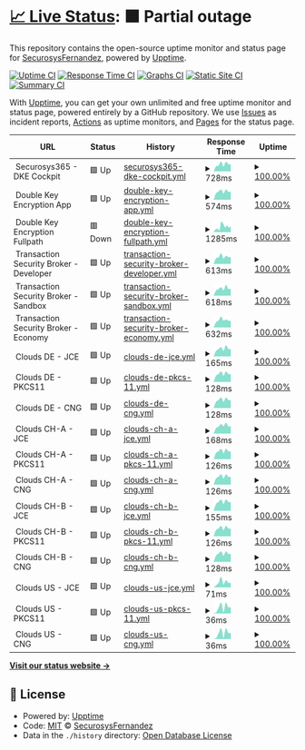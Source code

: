 # [📈 Live Status](https://SecurosysFernandez.github.io/clouds-uptime): <!--live status--> **🟧 Partial outage**

This repository contains the open-source uptime monitor and status page for [SecurosysFernandez](https://SecurosysFernandez.github.io/clouds-uptime), powered by [Upptime](https://github.com/upptime/upptime).

[![Uptime CI](https://github.com/SecurosysFernandez/clouds-uptime/workflows/Uptime%20CI/badge.svg)](https://github.com/SecurosysFernandez/clouds-uptime/actions?query=workflow%3A%22Uptime+CI%22)
[![Response Time CI](https://github.com/SecurosysFernandez/clouds-uptime/workflows/Response%20Time%20CI/badge.svg)](https://github.com/SecurosysFernandez/clouds-uptime/actions?query=workflow%3A%22Response+Time+CI%22)
[![Graphs CI](https://github.com/SecurosysFernandez/clouds-uptime/workflows/Graphs%20CI/badge.svg)](https://github.com/SecurosysFernandez/clouds-uptime/actions?query=workflow%3A%22Graphs+CI%22)
[![Static Site CI](https://github.com/SecurosysFernandez/clouds-uptime/workflows/Static%20Site%20CI/badge.svg)](https://github.com/SecurosysFernandez/clouds-uptime/actions?query=workflow%3A%22Static+Site+CI%22)
[![Summary CI](https://github.com/SecurosysFernandez/clouds-uptime/workflows/Summary%20CI/badge.svg)](https://github.com/SecurosysFernandez/clouds-uptime/actions?query=workflow%3A%22Summary+CI%22)

With [Upptime](https://upptime.js.org), you can get your own unlimited and free uptime monitor and status page, powered entirely by a GitHub repository. We use [Issues](https://github.com/SecurosysFernandez/clouds-uptime/issues) as incident reports, [Actions](https://github.com/SecurosysFernandez/clouds-uptime/actions) as uptime monitors, and [Pages](https://SecurosysFernandez.github.io/clouds-uptime) for the status page.

<!--start: status pages-->
<!-- This summary is generated by Upptime (https://github.com/upptime/upptime) -->
<!-- Do not edit this manually, your changes will be overwritten -->
<!-- prettier-ignore -->
| URL | Status | History | Response Time | Uptime |
| --- | ------ | ------- | ------------- | ------ |
| <img alt="" src="https://favicons.githubusercontent.com/null" height="13"> Securosys365 - DKE Cockpit | 🟩 Up | [securosys365-dke-cockpit.yml](https://github.com/SecurosysFernandez/clouds-uptime/commits/HEAD/history/securosys365-dke-cockpit.yml) | <details><summary><img alt="Response time graph" src="./graphs/securosys365-dke-cockpit/response-time-week.png" height="20"> 728ms</summary><br><a href="https://SecurosysFernandez.github.io/clouds-uptime/history/securosys365-dke-cockpit"><img alt="Response time 660" src="https://img.shields.io/endpoint?url=https%3A%2F%2Fraw.githubusercontent.com%2FSecurosysFernandez%2Fclouds-uptime%2FHEAD%2Fapi%2Fsecurosys365-dke-cockpit%2Fresponse-time.json"></a><br><a href="https://SecurosysFernandez.github.io/clouds-uptime/history/securosys365-dke-cockpit"><img alt="24-hour response time 705" src="https://img.shields.io/endpoint?url=https%3A%2F%2Fraw.githubusercontent.com%2FSecurosysFernandez%2Fclouds-uptime%2FHEAD%2Fapi%2Fsecurosys365-dke-cockpit%2Fresponse-time-day.json"></a><br><a href="https://SecurosysFernandez.github.io/clouds-uptime/history/securosys365-dke-cockpit"><img alt="7-day response time 728" src="https://img.shields.io/endpoint?url=https%3A%2F%2Fraw.githubusercontent.com%2FSecurosysFernandez%2Fclouds-uptime%2FHEAD%2Fapi%2Fsecurosys365-dke-cockpit%2Fresponse-time-week.json"></a><br><a href="https://SecurosysFernandez.github.io/clouds-uptime/history/securosys365-dke-cockpit"><img alt="30-day response time 660" src="https://img.shields.io/endpoint?url=https%3A%2F%2Fraw.githubusercontent.com%2FSecurosysFernandez%2Fclouds-uptime%2FHEAD%2Fapi%2Fsecurosys365-dke-cockpit%2Fresponse-time-month.json"></a><br><a href="https://SecurosysFernandez.github.io/clouds-uptime/history/securosys365-dke-cockpit"><img alt="1-year response time 660" src="https://img.shields.io/endpoint?url=https%3A%2F%2Fraw.githubusercontent.com%2FSecurosysFernandez%2Fclouds-uptime%2FHEAD%2Fapi%2Fsecurosys365-dke-cockpit%2Fresponse-time-year.json"></a></details> | <details><summary><a href="https://SecurosysFernandez.github.io/clouds-uptime/history/securosys365-dke-cockpit">100.00%</a></summary><a href="https://SecurosysFernandez.github.io/clouds-uptime/history/securosys365-dke-cockpit"><img alt="All-time uptime 99.98%" src="https://img.shields.io/endpoint?url=https%3A%2F%2Fraw.githubusercontent.com%2FSecurosysFernandez%2Fclouds-uptime%2FHEAD%2Fapi%2Fsecurosys365-dke-cockpit%2Fuptime.json"></a><br><a href="https://SecurosysFernandez.github.io/clouds-uptime/history/securosys365-dke-cockpit"><img alt="24-hour uptime 100.00%" src="https://img.shields.io/endpoint?url=https%3A%2F%2Fraw.githubusercontent.com%2FSecurosysFernandez%2Fclouds-uptime%2FHEAD%2Fapi%2Fsecurosys365-dke-cockpit%2Fuptime-day.json"></a><br><a href="https://SecurosysFernandez.github.io/clouds-uptime/history/securosys365-dke-cockpit"><img alt="7-day uptime 100.00%" src="https://img.shields.io/endpoint?url=https%3A%2F%2Fraw.githubusercontent.com%2FSecurosysFernandez%2Fclouds-uptime%2FHEAD%2Fapi%2Fsecurosys365-dke-cockpit%2Fuptime-week.json"></a><br><a href="https://SecurosysFernandez.github.io/clouds-uptime/history/securosys365-dke-cockpit"><img alt="30-day uptime 99.98%" src="https://img.shields.io/endpoint?url=https%3A%2F%2Fraw.githubusercontent.com%2FSecurosysFernandez%2Fclouds-uptime%2FHEAD%2Fapi%2Fsecurosys365-dke-cockpit%2Fuptime-month.json"></a><br><a href="https://SecurosysFernandez.github.io/clouds-uptime/history/securosys365-dke-cockpit"><img alt="1-year uptime 99.98%" src="https://img.shields.io/endpoint?url=https%3A%2F%2Fraw.githubusercontent.com%2FSecurosysFernandez%2Fclouds-uptime%2FHEAD%2Fapi%2Fsecurosys365-dke-cockpit%2Fuptime-year.json"></a></details>
| <img alt="" src="https://favicons.githubusercontent.com/null" height="13"> Double Key Encryption App | 🟩 Up | [double-key-encryption-app.yml](https://github.com/SecurosysFernandez/clouds-uptime/commits/HEAD/history/double-key-encryption-app.yml) | <details><summary><img alt="Response time graph" src="./graphs/double-key-encryption-app/response-time-week.png" height="20"> 574ms</summary><br><a href="https://SecurosysFernandez.github.io/clouds-uptime/history/double-key-encryption-app"><img alt="Response time 511" src="https://img.shields.io/endpoint?url=https%3A%2F%2Fraw.githubusercontent.com%2FSecurosysFernandez%2Fclouds-uptime%2FHEAD%2Fapi%2Fdouble-key-encryption-app%2Fresponse-time.json"></a><br><a href="https://SecurosysFernandez.github.io/clouds-uptime/history/double-key-encryption-app"><img alt="24-hour response time 567" src="https://img.shields.io/endpoint?url=https%3A%2F%2Fraw.githubusercontent.com%2FSecurosysFernandez%2Fclouds-uptime%2FHEAD%2Fapi%2Fdouble-key-encryption-app%2Fresponse-time-day.json"></a><br><a href="https://SecurosysFernandez.github.io/clouds-uptime/history/double-key-encryption-app"><img alt="7-day response time 574" src="https://img.shields.io/endpoint?url=https%3A%2F%2Fraw.githubusercontent.com%2FSecurosysFernandez%2Fclouds-uptime%2FHEAD%2Fapi%2Fdouble-key-encryption-app%2Fresponse-time-week.json"></a><br><a href="https://SecurosysFernandez.github.io/clouds-uptime/history/double-key-encryption-app"><img alt="30-day response time 511" src="https://img.shields.io/endpoint?url=https%3A%2F%2Fraw.githubusercontent.com%2FSecurosysFernandez%2Fclouds-uptime%2FHEAD%2Fapi%2Fdouble-key-encryption-app%2Fresponse-time-month.json"></a><br><a href="https://SecurosysFernandez.github.io/clouds-uptime/history/double-key-encryption-app"><img alt="1-year response time 511" src="https://img.shields.io/endpoint?url=https%3A%2F%2Fraw.githubusercontent.com%2FSecurosysFernandez%2Fclouds-uptime%2FHEAD%2Fapi%2Fdouble-key-encryption-app%2Fresponse-time-year.json"></a></details> | <details><summary><a href="https://SecurosysFernandez.github.io/clouds-uptime/history/double-key-encryption-app">100.00%</a></summary><a href="https://SecurosysFernandez.github.io/clouds-uptime/history/double-key-encryption-app"><img alt="All-time uptime 100.00%" src="https://img.shields.io/endpoint?url=https%3A%2F%2Fraw.githubusercontent.com%2FSecurosysFernandez%2Fclouds-uptime%2FHEAD%2Fapi%2Fdouble-key-encryption-app%2Fuptime.json"></a><br><a href="https://SecurosysFernandez.github.io/clouds-uptime/history/double-key-encryption-app"><img alt="24-hour uptime 100.00%" src="https://img.shields.io/endpoint?url=https%3A%2F%2Fraw.githubusercontent.com%2FSecurosysFernandez%2Fclouds-uptime%2FHEAD%2Fapi%2Fdouble-key-encryption-app%2Fuptime-day.json"></a><br><a href="https://SecurosysFernandez.github.io/clouds-uptime/history/double-key-encryption-app"><img alt="7-day uptime 100.00%" src="https://img.shields.io/endpoint?url=https%3A%2F%2Fraw.githubusercontent.com%2FSecurosysFernandez%2Fclouds-uptime%2FHEAD%2Fapi%2Fdouble-key-encryption-app%2Fuptime-week.json"></a><br><a href="https://SecurosysFernandez.github.io/clouds-uptime/history/double-key-encryption-app"><img alt="30-day uptime 100.00%" src="https://img.shields.io/endpoint?url=https%3A%2F%2Fraw.githubusercontent.com%2FSecurosysFernandez%2Fclouds-uptime%2FHEAD%2Fapi%2Fdouble-key-encryption-app%2Fuptime-month.json"></a><br><a href="https://SecurosysFernandez.github.io/clouds-uptime/history/double-key-encryption-app"><img alt="1-year uptime 100.00%" src="https://img.shields.io/endpoint?url=https%3A%2F%2Fraw.githubusercontent.com%2FSecurosysFernandez%2Fclouds-uptime%2FHEAD%2Fapi%2Fdouble-key-encryption-app%2Fuptime-year.json"></a></details>
| <img alt="" src="https://favicons.githubusercontent.com/null" height="13"> Double Key Encryption Fullpath | 🟥 Down | [double-key-encryption-fullpath.yml](https://github.com/SecurosysFernandez/clouds-uptime/commits/HEAD/history/double-key-encryption-fullpath.yml) | <details><summary><img alt="Response time graph" src="./graphs/double-key-encryption-fullpath/response-time-week.png" height="20"> 1285ms</summary><br><a href="https://SecurosysFernandez.github.io/clouds-uptime/history/double-key-encryption-fullpath"><img alt="Response time 1263" src="https://img.shields.io/endpoint?url=https%3A%2F%2Fraw.githubusercontent.com%2FSecurosysFernandez%2Fclouds-uptime%2FHEAD%2Fapi%2Fdouble-key-encryption-fullpath%2Fresponse-time.json"></a><br><a href="https://SecurosysFernandez.github.io/clouds-uptime/history/double-key-encryption-fullpath"><img alt="24-hour response time 960" src="https://img.shields.io/endpoint?url=https%3A%2F%2Fraw.githubusercontent.com%2FSecurosysFernandez%2Fclouds-uptime%2FHEAD%2Fapi%2Fdouble-key-encryption-fullpath%2Fresponse-time-day.json"></a><br><a href="https://SecurosysFernandez.github.io/clouds-uptime/history/double-key-encryption-fullpath"><img alt="7-day response time 1285" src="https://img.shields.io/endpoint?url=https%3A%2F%2Fraw.githubusercontent.com%2FSecurosysFernandez%2Fclouds-uptime%2FHEAD%2Fapi%2Fdouble-key-encryption-fullpath%2Fresponse-time-week.json"></a><br><a href="https://SecurosysFernandez.github.io/clouds-uptime/history/double-key-encryption-fullpath"><img alt="30-day response time 1263" src="https://img.shields.io/endpoint?url=https%3A%2F%2Fraw.githubusercontent.com%2FSecurosysFernandez%2Fclouds-uptime%2FHEAD%2Fapi%2Fdouble-key-encryption-fullpath%2Fresponse-time-month.json"></a><br><a href="https://SecurosysFernandez.github.io/clouds-uptime/history/double-key-encryption-fullpath"><img alt="1-year response time 1263" src="https://img.shields.io/endpoint?url=https%3A%2F%2Fraw.githubusercontent.com%2FSecurosysFernandez%2Fclouds-uptime%2FHEAD%2Fapi%2Fdouble-key-encryption-fullpath%2Fresponse-time-year.json"></a></details> | <details><summary><a href="https://SecurosysFernandez.github.io/clouds-uptime/history/double-key-encryption-fullpath">100.00%</a></summary><a href="https://SecurosysFernandez.github.io/clouds-uptime/history/double-key-encryption-fullpath"><img alt="All-time uptime 100.00%" src="https://img.shields.io/endpoint?url=https%3A%2F%2Fraw.githubusercontent.com%2FSecurosysFernandez%2Fclouds-uptime%2FHEAD%2Fapi%2Fdouble-key-encryption-fullpath%2Fuptime.json"></a><br><a href="https://SecurosysFernandez.github.io/clouds-uptime/history/double-key-encryption-fullpath"><img alt="24-hour uptime 99.99%" src="https://img.shields.io/endpoint?url=https%3A%2F%2Fraw.githubusercontent.com%2FSecurosysFernandez%2Fclouds-uptime%2FHEAD%2Fapi%2Fdouble-key-encryption-fullpath%2Fuptime-day.json"></a><br><a href="https://SecurosysFernandez.github.io/clouds-uptime/history/double-key-encryption-fullpath"><img alt="7-day uptime 100.00%" src="https://img.shields.io/endpoint?url=https%3A%2F%2Fraw.githubusercontent.com%2FSecurosysFernandez%2Fclouds-uptime%2FHEAD%2Fapi%2Fdouble-key-encryption-fullpath%2Fuptime-week.json"></a><br><a href="https://SecurosysFernandez.github.io/clouds-uptime/history/double-key-encryption-fullpath"><img alt="30-day uptime 100.00%" src="https://img.shields.io/endpoint?url=https%3A%2F%2Fraw.githubusercontent.com%2FSecurosysFernandez%2Fclouds-uptime%2FHEAD%2Fapi%2Fdouble-key-encryption-fullpath%2Fuptime-month.json"></a><br><a href="https://SecurosysFernandez.github.io/clouds-uptime/history/double-key-encryption-fullpath"><img alt="1-year uptime 100.00%" src="https://img.shields.io/endpoint?url=https%3A%2F%2Fraw.githubusercontent.com%2FSecurosysFernandez%2Fclouds-uptime%2FHEAD%2Fapi%2Fdouble-key-encryption-fullpath%2Fuptime-year.json"></a></details>
| <img alt="" src="https://favicons.githubusercontent.com/null" height="13"> Transaction Security Broker - Developer | 🟩 Up | [transaction-security-broker-developer.yml](https://github.com/SecurosysFernandez/clouds-uptime/commits/HEAD/history/transaction-security-broker-developer.yml) | <details><summary><img alt="Response time graph" src="./graphs/transaction-security-broker-developer/response-time-week.png" height="20"> 613ms</summary><br><a href="https://SecurosysFernandez.github.io/clouds-uptime/history/transaction-security-broker-developer"><img alt="Response time 607" src="https://img.shields.io/endpoint?url=https%3A%2F%2Fraw.githubusercontent.com%2FSecurosysFernandez%2Fclouds-uptime%2FHEAD%2Fapi%2Ftransaction-security-broker-developer%2Fresponse-time.json"></a><br><a href="https://SecurosysFernandez.github.io/clouds-uptime/history/transaction-security-broker-developer"><img alt="24-hour response time 581" src="https://img.shields.io/endpoint?url=https%3A%2F%2Fraw.githubusercontent.com%2FSecurosysFernandez%2Fclouds-uptime%2FHEAD%2Fapi%2Ftransaction-security-broker-developer%2Fresponse-time-day.json"></a><br><a href="https://SecurosysFernandez.github.io/clouds-uptime/history/transaction-security-broker-developer"><img alt="7-day response time 613" src="https://img.shields.io/endpoint?url=https%3A%2F%2Fraw.githubusercontent.com%2FSecurosysFernandez%2Fclouds-uptime%2FHEAD%2Fapi%2Ftransaction-security-broker-developer%2Fresponse-time-week.json"></a><br><a href="https://SecurosysFernandez.github.io/clouds-uptime/history/transaction-security-broker-developer"><img alt="30-day response time 607" src="https://img.shields.io/endpoint?url=https%3A%2F%2Fraw.githubusercontent.com%2FSecurosysFernandez%2Fclouds-uptime%2FHEAD%2Fapi%2Ftransaction-security-broker-developer%2Fresponse-time-month.json"></a><br><a href="https://SecurosysFernandez.github.io/clouds-uptime/history/transaction-security-broker-developer"><img alt="1-year response time 607" src="https://img.shields.io/endpoint?url=https%3A%2F%2Fraw.githubusercontent.com%2FSecurosysFernandez%2Fclouds-uptime%2FHEAD%2Fapi%2Ftransaction-security-broker-developer%2Fresponse-time-year.json"></a></details> | <details><summary><a href="https://SecurosysFernandez.github.io/clouds-uptime/history/transaction-security-broker-developer">100.00%</a></summary><a href="https://SecurosysFernandez.github.io/clouds-uptime/history/transaction-security-broker-developer"><img alt="All-time uptime 99.74%" src="https://img.shields.io/endpoint?url=https%3A%2F%2Fraw.githubusercontent.com%2FSecurosysFernandez%2Fclouds-uptime%2FHEAD%2Fapi%2Ftransaction-security-broker-developer%2Fuptime.json"></a><br><a href="https://SecurosysFernandez.github.io/clouds-uptime/history/transaction-security-broker-developer"><img alt="24-hour uptime 100.00%" src="https://img.shields.io/endpoint?url=https%3A%2F%2Fraw.githubusercontent.com%2FSecurosysFernandez%2Fclouds-uptime%2FHEAD%2Fapi%2Ftransaction-security-broker-developer%2Fuptime-day.json"></a><br><a href="https://SecurosysFernandez.github.io/clouds-uptime/history/transaction-security-broker-developer"><img alt="7-day uptime 100.00%" src="https://img.shields.io/endpoint?url=https%3A%2F%2Fraw.githubusercontent.com%2FSecurosysFernandez%2Fclouds-uptime%2FHEAD%2Fapi%2Ftransaction-security-broker-developer%2Fuptime-week.json"></a><br><a href="https://SecurosysFernandez.github.io/clouds-uptime/history/transaction-security-broker-developer"><img alt="30-day uptime 99.74%" src="https://img.shields.io/endpoint?url=https%3A%2F%2Fraw.githubusercontent.com%2FSecurosysFernandez%2Fclouds-uptime%2FHEAD%2Fapi%2Ftransaction-security-broker-developer%2Fuptime-month.json"></a><br><a href="https://SecurosysFernandez.github.io/clouds-uptime/history/transaction-security-broker-developer"><img alt="1-year uptime 99.74%" src="https://img.shields.io/endpoint?url=https%3A%2F%2Fraw.githubusercontent.com%2FSecurosysFernandez%2Fclouds-uptime%2FHEAD%2Fapi%2Ftransaction-security-broker-developer%2Fuptime-year.json"></a></details>
| <img alt="" src="https://favicons.githubusercontent.com/null" height="13"> Transaction Security Broker - Sandbox | 🟩 Up | [transaction-security-broker-sandbox.yml](https://github.com/SecurosysFernandez/clouds-uptime/commits/HEAD/history/transaction-security-broker-sandbox.yml) | <details><summary><img alt="Response time graph" src="./graphs/transaction-security-broker-sandbox/response-time-week.png" height="20"> 618ms</summary><br><a href="https://SecurosysFernandez.github.io/clouds-uptime/history/transaction-security-broker-sandbox"><img alt="Response time 594" src="https://img.shields.io/endpoint?url=https%3A%2F%2Fraw.githubusercontent.com%2FSecurosysFernandez%2Fclouds-uptime%2FHEAD%2Fapi%2Ftransaction-security-broker-sandbox%2Fresponse-time.json"></a><br><a href="https://SecurosysFernandez.github.io/clouds-uptime/history/transaction-security-broker-sandbox"><img alt="24-hour response time 596" src="https://img.shields.io/endpoint?url=https%3A%2F%2Fraw.githubusercontent.com%2FSecurosysFernandez%2Fclouds-uptime%2FHEAD%2Fapi%2Ftransaction-security-broker-sandbox%2Fresponse-time-day.json"></a><br><a href="https://SecurosysFernandez.github.io/clouds-uptime/history/transaction-security-broker-sandbox"><img alt="7-day response time 618" src="https://img.shields.io/endpoint?url=https%3A%2F%2Fraw.githubusercontent.com%2FSecurosysFernandez%2Fclouds-uptime%2FHEAD%2Fapi%2Ftransaction-security-broker-sandbox%2Fresponse-time-week.json"></a><br><a href="https://SecurosysFernandez.github.io/clouds-uptime/history/transaction-security-broker-sandbox"><img alt="30-day response time 594" src="https://img.shields.io/endpoint?url=https%3A%2F%2Fraw.githubusercontent.com%2FSecurosysFernandez%2Fclouds-uptime%2FHEAD%2Fapi%2Ftransaction-security-broker-sandbox%2Fresponse-time-month.json"></a><br><a href="https://SecurosysFernandez.github.io/clouds-uptime/history/transaction-security-broker-sandbox"><img alt="1-year response time 594" src="https://img.shields.io/endpoint?url=https%3A%2F%2Fraw.githubusercontent.com%2FSecurosysFernandez%2Fclouds-uptime%2FHEAD%2Fapi%2Ftransaction-security-broker-sandbox%2Fresponse-time-year.json"></a></details> | <details><summary><a href="https://SecurosysFernandez.github.io/clouds-uptime/history/transaction-security-broker-sandbox">100.00%</a></summary><a href="https://SecurosysFernandez.github.io/clouds-uptime/history/transaction-security-broker-sandbox"><img alt="All-time uptime 99.74%" src="https://img.shields.io/endpoint?url=https%3A%2F%2Fraw.githubusercontent.com%2FSecurosysFernandez%2Fclouds-uptime%2FHEAD%2Fapi%2Ftransaction-security-broker-sandbox%2Fuptime.json"></a><br><a href="https://SecurosysFernandez.github.io/clouds-uptime/history/transaction-security-broker-sandbox"><img alt="24-hour uptime 100.00%" src="https://img.shields.io/endpoint?url=https%3A%2F%2Fraw.githubusercontent.com%2FSecurosysFernandez%2Fclouds-uptime%2FHEAD%2Fapi%2Ftransaction-security-broker-sandbox%2Fuptime-day.json"></a><br><a href="https://SecurosysFernandez.github.io/clouds-uptime/history/transaction-security-broker-sandbox"><img alt="7-day uptime 100.00%" src="https://img.shields.io/endpoint?url=https%3A%2F%2Fraw.githubusercontent.com%2FSecurosysFernandez%2Fclouds-uptime%2FHEAD%2Fapi%2Ftransaction-security-broker-sandbox%2Fuptime-week.json"></a><br><a href="https://SecurosysFernandez.github.io/clouds-uptime/history/transaction-security-broker-sandbox"><img alt="30-day uptime 99.74%" src="https://img.shields.io/endpoint?url=https%3A%2F%2Fraw.githubusercontent.com%2FSecurosysFernandez%2Fclouds-uptime%2FHEAD%2Fapi%2Ftransaction-security-broker-sandbox%2Fuptime-month.json"></a><br><a href="https://SecurosysFernandez.github.io/clouds-uptime/history/transaction-security-broker-sandbox"><img alt="1-year uptime 99.74%" src="https://img.shields.io/endpoint?url=https%3A%2F%2Fraw.githubusercontent.com%2FSecurosysFernandez%2Fclouds-uptime%2FHEAD%2Fapi%2Ftransaction-security-broker-sandbox%2Fuptime-year.json"></a></details>
| <img alt="" src="https://favicons.githubusercontent.com/null" height="13"> Transaction Security Broker - Economy | 🟩 Up | [transaction-security-broker-economy.yml](https://github.com/SecurosysFernandez/clouds-uptime/commits/HEAD/history/transaction-security-broker-economy.yml) | <details><summary><img alt="Response time graph" src="./graphs/transaction-security-broker-economy/response-time-week.png" height="20"> 632ms</summary><br><a href="https://SecurosysFernandez.github.io/clouds-uptime/history/transaction-security-broker-economy"><img alt="Response time 607" src="https://img.shields.io/endpoint?url=https%3A%2F%2Fraw.githubusercontent.com%2FSecurosysFernandez%2Fclouds-uptime%2FHEAD%2Fapi%2Ftransaction-security-broker-economy%2Fresponse-time.json"></a><br><a href="https://SecurosysFernandez.github.io/clouds-uptime/history/transaction-security-broker-economy"><img alt="24-hour response time 555" src="https://img.shields.io/endpoint?url=https%3A%2F%2Fraw.githubusercontent.com%2FSecurosysFernandez%2Fclouds-uptime%2FHEAD%2Fapi%2Ftransaction-security-broker-economy%2Fresponse-time-day.json"></a><br><a href="https://SecurosysFernandez.github.io/clouds-uptime/history/transaction-security-broker-economy"><img alt="7-day response time 632" src="https://img.shields.io/endpoint?url=https%3A%2F%2Fraw.githubusercontent.com%2FSecurosysFernandez%2Fclouds-uptime%2FHEAD%2Fapi%2Ftransaction-security-broker-economy%2Fresponse-time-week.json"></a><br><a href="https://SecurosysFernandez.github.io/clouds-uptime/history/transaction-security-broker-economy"><img alt="30-day response time 607" src="https://img.shields.io/endpoint?url=https%3A%2F%2Fraw.githubusercontent.com%2FSecurosysFernandez%2Fclouds-uptime%2FHEAD%2Fapi%2Ftransaction-security-broker-economy%2Fresponse-time-month.json"></a><br><a href="https://SecurosysFernandez.github.io/clouds-uptime/history/transaction-security-broker-economy"><img alt="1-year response time 607" src="https://img.shields.io/endpoint?url=https%3A%2F%2Fraw.githubusercontent.com%2FSecurosysFernandez%2Fclouds-uptime%2FHEAD%2Fapi%2Ftransaction-security-broker-economy%2Fresponse-time-year.json"></a></details> | <details><summary><a href="https://SecurosysFernandez.github.io/clouds-uptime/history/transaction-security-broker-economy">100.00%</a></summary><a href="https://SecurosysFernandez.github.io/clouds-uptime/history/transaction-security-broker-economy"><img alt="All-time uptime 99.74%" src="https://img.shields.io/endpoint?url=https%3A%2F%2Fraw.githubusercontent.com%2FSecurosysFernandez%2Fclouds-uptime%2FHEAD%2Fapi%2Ftransaction-security-broker-economy%2Fuptime.json"></a><br><a href="https://SecurosysFernandez.github.io/clouds-uptime/history/transaction-security-broker-economy"><img alt="24-hour uptime 100.00%" src="https://img.shields.io/endpoint?url=https%3A%2F%2Fraw.githubusercontent.com%2FSecurosysFernandez%2Fclouds-uptime%2FHEAD%2Fapi%2Ftransaction-security-broker-economy%2Fuptime-day.json"></a><br><a href="https://SecurosysFernandez.github.io/clouds-uptime/history/transaction-security-broker-economy"><img alt="7-day uptime 100.00%" src="https://img.shields.io/endpoint?url=https%3A%2F%2Fraw.githubusercontent.com%2FSecurosysFernandez%2Fclouds-uptime%2FHEAD%2Fapi%2Ftransaction-security-broker-economy%2Fuptime-week.json"></a><br><a href="https://SecurosysFernandez.github.io/clouds-uptime/history/transaction-security-broker-economy"><img alt="30-day uptime 99.74%" src="https://img.shields.io/endpoint?url=https%3A%2F%2Fraw.githubusercontent.com%2FSecurosysFernandez%2Fclouds-uptime%2FHEAD%2Fapi%2Ftransaction-security-broker-economy%2Fuptime-month.json"></a><br><a href="https://SecurosysFernandez.github.io/clouds-uptime/history/transaction-security-broker-economy"><img alt="1-year uptime 99.74%" src="https://img.shields.io/endpoint?url=https%3A%2F%2Fraw.githubusercontent.com%2FSecurosysFernandez%2Fclouds-uptime%2FHEAD%2Fapi%2Ftransaction-security-broker-economy%2Fuptime-year.json"></a></details>
| <img alt="" src="https://favicons.githubusercontent.com/null" height="13"> Clouds DE - JCE | 🟩 Up | [clouds-de-jce.yml](https://github.com/SecurosysFernandez/clouds-uptime/commits/HEAD/history/clouds-de-jce.yml) | <details><summary><img alt="Response time graph" src="./graphs/clouds-de-jce/response-time-week.png" height="20"> 165ms</summary><br><a href="https://SecurosysFernandez.github.io/clouds-uptime/history/clouds-de-jce"><img alt="Response time 150" src="https://img.shields.io/endpoint?url=https%3A%2F%2Fraw.githubusercontent.com%2FSecurosysFernandez%2Fclouds-uptime%2FHEAD%2Fapi%2Fclouds-de-jce%2Fresponse-time.json"></a><br><a href="https://SecurosysFernandez.github.io/clouds-uptime/history/clouds-de-jce"><img alt="24-hour response time 155" src="https://img.shields.io/endpoint?url=https%3A%2F%2Fraw.githubusercontent.com%2FSecurosysFernandez%2Fclouds-uptime%2FHEAD%2Fapi%2Fclouds-de-jce%2Fresponse-time-day.json"></a><br><a href="https://SecurosysFernandez.github.io/clouds-uptime/history/clouds-de-jce"><img alt="7-day response time 165" src="https://img.shields.io/endpoint?url=https%3A%2F%2Fraw.githubusercontent.com%2FSecurosysFernandez%2Fclouds-uptime%2FHEAD%2Fapi%2Fclouds-de-jce%2Fresponse-time-week.json"></a><br><a href="https://SecurosysFernandez.github.io/clouds-uptime/history/clouds-de-jce"><img alt="30-day response time 150" src="https://img.shields.io/endpoint?url=https%3A%2F%2Fraw.githubusercontent.com%2FSecurosysFernandez%2Fclouds-uptime%2FHEAD%2Fapi%2Fclouds-de-jce%2Fresponse-time-month.json"></a><br><a href="https://SecurosysFernandez.github.io/clouds-uptime/history/clouds-de-jce"><img alt="1-year response time 150" src="https://img.shields.io/endpoint?url=https%3A%2F%2Fraw.githubusercontent.com%2FSecurosysFernandez%2Fclouds-uptime%2FHEAD%2Fapi%2Fclouds-de-jce%2Fresponse-time-year.json"></a></details> | <details><summary><a href="https://SecurosysFernandez.github.io/clouds-uptime/history/clouds-de-jce">100.00%</a></summary><a href="https://SecurosysFernandez.github.io/clouds-uptime/history/clouds-de-jce"><img alt="All-time uptime 100.00%" src="https://img.shields.io/endpoint?url=https%3A%2F%2Fraw.githubusercontent.com%2FSecurosysFernandez%2Fclouds-uptime%2FHEAD%2Fapi%2Fclouds-de-jce%2Fuptime.json"></a><br><a href="https://SecurosysFernandez.github.io/clouds-uptime/history/clouds-de-jce"><img alt="24-hour uptime 100.00%" src="https://img.shields.io/endpoint?url=https%3A%2F%2Fraw.githubusercontent.com%2FSecurosysFernandez%2Fclouds-uptime%2FHEAD%2Fapi%2Fclouds-de-jce%2Fuptime-day.json"></a><br><a href="https://SecurosysFernandez.github.io/clouds-uptime/history/clouds-de-jce"><img alt="7-day uptime 100.00%" src="https://img.shields.io/endpoint?url=https%3A%2F%2Fraw.githubusercontent.com%2FSecurosysFernandez%2Fclouds-uptime%2FHEAD%2Fapi%2Fclouds-de-jce%2Fuptime-week.json"></a><br><a href="https://SecurosysFernandez.github.io/clouds-uptime/history/clouds-de-jce"><img alt="30-day uptime 100.00%" src="https://img.shields.io/endpoint?url=https%3A%2F%2Fraw.githubusercontent.com%2FSecurosysFernandez%2Fclouds-uptime%2FHEAD%2Fapi%2Fclouds-de-jce%2Fuptime-month.json"></a><br><a href="https://SecurosysFernandez.github.io/clouds-uptime/history/clouds-de-jce"><img alt="1-year uptime 100.00%" src="https://img.shields.io/endpoint?url=https%3A%2F%2Fraw.githubusercontent.com%2FSecurosysFernandez%2Fclouds-uptime%2FHEAD%2Fapi%2Fclouds-de-jce%2Fuptime-year.json"></a></details>
| <img alt="" src="https://favicons.githubusercontent.com/null" height="13"> Clouds DE - PKCS11 | 🟩 Up | [clouds-de-pkcs-11.yml](https://github.com/SecurosysFernandez/clouds-uptime/commits/HEAD/history/clouds-de-pkcs-11.yml) | <details><summary><img alt="Response time graph" src="./graphs/clouds-de-pkcs-11/response-time-week.png" height="20"> 128ms</summary><br><a href="https://SecurosysFernandez.github.io/clouds-uptime/history/clouds-de-pkcs-11"><img alt="Response time 119" src="https://img.shields.io/endpoint?url=https%3A%2F%2Fraw.githubusercontent.com%2FSecurosysFernandez%2Fclouds-uptime%2FHEAD%2Fapi%2Fclouds-de-pkcs-11%2Fresponse-time.json"></a><br><a href="https://SecurosysFernandez.github.io/clouds-uptime/history/clouds-de-pkcs-11"><img alt="24-hour response time 122" src="https://img.shields.io/endpoint?url=https%3A%2F%2Fraw.githubusercontent.com%2FSecurosysFernandez%2Fclouds-uptime%2FHEAD%2Fapi%2Fclouds-de-pkcs-11%2Fresponse-time-day.json"></a><br><a href="https://SecurosysFernandez.github.io/clouds-uptime/history/clouds-de-pkcs-11"><img alt="7-day response time 128" src="https://img.shields.io/endpoint?url=https%3A%2F%2Fraw.githubusercontent.com%2FSecurosysFernandez%2Fclouds-uptime%2FHEAD%2Fapi%2Fclouds-de-pkcs-11%2Fresponse-time-week.json"></a><br><a href="https://SecurosysFernandez.github.io/clouds-uptime/history/clouds-de-pkcs-11"><img alt="30-day response time 119" src="https://img.shields.io/endpoint?url=https%3A%2F%2Fraw.githubusercontent.com%2FSecurosysFernandez%2Fclouds-uptime%2FHEAD%2Fapi%2Fclouds-de-pkcs-11%2Fresponse-time-month.json"></a><br><a href="https://SecurosysFernandez.github.io/clouds-uptime/history/clouds-de-pkcs-11"><img alt="1-year response time 119" src="https://img.shields.io/endpoint?url=https%3A%2F%2Fraw.githubusercontent.com%2FSecurosysFernandez%2Fclouds-uptime%2FHEAD%2Fapi%2Fclouds-de-pkcs-11%2Fresponse-time-year.json"></a></details> | <details><summary><a href="https://SecurosysFernandez.github.io/clouds-uptime/history/clouds-de-pkcs-11">100.00%</a></summary><a href="https://SecurosysFernandez.github.io/clouds-uptime/history/clouds-de-pkcs-11"><img alt="All-time uptime 100.00%" src="https://img.shields.io/endpoint?url=https%3A%2F%2Fraw.githubusercontent.com%2FSecurosysFernandez%2Fclouds-uptime%2FHEAD%2Fapi%2Fclouds-de-pkcs-11%2Fuptime.json"></a><br><a href="https://SecurosysFernandez.github.io/clouds-uptime/history/clouds-de-pkcs-11"><img alt="24-hour uptime 100.00%" src="https://img.shields.io/endpoint?url=https%3A%2F%2Fraw.githubusercontent.com%2FSecurosysFernandez%2Fclouds-uptime%2FHEAD%2Fapi%2Fclouds-de-pkcs-11%2Fuptime-day.json"></a><br><a href="https://SecurosysFernandez.github.io/clouds-uptime/history/clouds-de-pkcs-11"><img alt="7-day uptime 100.00%" src="https://img.shields.io/endpoint?url=https%3A%2F%2Fraw.githubusercontent.com%2FSecurosysFernandez%2Fclouds-uptime%2FHEAD%2Fapi%2Fclouds-de-pkcs-11%2Fuptime-week.json"></a><br><a href="https://SecurosysFernandez.github.io/clouds-uptime/history/clouds-de-pkcs-11"><img alt="30-day uptime 100.00%" src="https://img.shields.io/endpoint?url=https%3A%2F%2Fraw.githubusercontent.com%2FSecurosysFernandez%2Fclouds-uptime%2FHEAD%2Fapi%2Fclouds-de-pkcs-11%2Fuptime-month.json"></a><br><a href="https://SecurosysFernandez.github.io/clouds-uptime/history/clouds-de-pkcs-11"><img alt="1-year uptime 100.00%" src="https://img.shields.io/endpoint?url=https%3A%2F%2Fraw.githubusercontent.com%2FSecurosysFernandez%2Fclouds-uptime%2FHEAD%2Fapi%2Fclouds-de-pkcs-11%2Fuptime-year.json"></a></details>
| <img alt="" src="https://favicons.githubusercontent.com/null" height="13"> Clouds DE - CNG | 🟩 Up | [clouds-de-cng.yml](https://github.com/SecurosysFernandez/clouds-uptime/commits/HEAD/history/clouds-de-cng.yml) | <details><summary><img alt="Response time graph" src="./graphs/clouds-de-cng/response-time-week.png" height="20"> 128ms</summary><br><a href="https://SecurosysFernandez.github.io/clouds-uptime/history/clouds-de-cng"><img alt="Response time 118" src="https://img.shields.io/endpoint?url=https%3A%2F%2Fraw.githubusercontent.com%2FSecurosysFernandez%2Fclouds-uptime%2FHEAD%2Fapi%2Fclouds-de-cng%2Fresponse-time.json"></a><br><a href="https://SecurosysFernandez.github.io/clouds-uptime/history/clouds-de-cng"><img alt="24-hour response time 122" src="https://img.shields.io/endpoint?url=https%3A%2F%2Fraw.githubusercontent.com%2FSecurosysFernandez%2Fclouds-uptime%2FHEAD%2Fapi%2Fclouds-de-cng%2Fresponse-time-day.json"></a><br><a href="https://SecurosysFernandez.github.io/clouds-uptime/history/clouds-de-cng"><img alt="7-day response time 128" src="https://img.shields.io/endpoint?url=https%3A%2F%2Fraw.githubusercontent.com%2FSecurosysFernandez%2Fclouds-uptime%2FHEAD%2Fapi%2Fclouds-de-cng%2Fresponse-time-week.json"></a><br><a href="https://SecurosysFernandez.github.io/clouds-uptime/history/clouds-de-cng"><img alt="30-day response time 118" src="https://img.shields.io/endpoint?url=https%3A%2F%2Fraw.githubusercontent.com%2FSecurosysFernandez%2Fclouds-uptime%2FHEAD%2Fapi%2Fclouds-de-cng%2Fresponse-time-month.json"></a><br><a href="https://SecurosysFernandez.github.io/clouds-uptime/history/clouds-de-cng"><img alt="1-year response time 118" src="https://img.shields.io/endpoint?url=https%3A%2F%2Fraw.githubusercontent.com%2FSecurosysFernandez%2Fclouds-uptime%2FHEAD%2Fapi%2Fclouds-de-cng%2Fresponse-time-year.json"></a></details> | <details><summary><a href="https://SecurosysFernandez.github.io/clouds-uptime/history/clouds-de-cng">100.00%</a></summary><a href="https://SecurosysFernandez.github.io/clouds-uptime/history/clouds-de-cng"><img alt="All-time uptime 100.00%" src="https://img.shields.io/endpoint?url=https%3A%2F%2Fraw.githubusercontent.com%2FSecurosysFernandez%2Fclouds-uptime%2FHEAD%2Fapi%2Fclouds-de-cng%2Fuptime.json"></a><br><a href="https://SecurosysFernandez.github.io/clouds-uptime/history/clouds-de-cng"><img alt="24-hour uptime 100.00%" src="https://img.shields.io/endpoint?url=https%3A%2F%2Fraw.githubusercontent.com%2FSecurosysFernandez%2Fclouds-uptime%2FHEAD%2Fapi%2Fclouds-de-cng%2Fuptime-day.json"></a><br><a href="https://SecurosysFernandez.github.io/clouds-uptime/history/clouds-de-cng"><img alt="7-day uptime 100.00%" src="https://img.shields.io/endpoint?url=https%3A%2F%2Fraw.githubusercontent.com%2FSecurosysFernandez%2Fclouds-uptime%2FHEAD%2Fapi%2Fclouds-de-cng%2Fuptime-week.json"></a><br><a href="https://SecurosysFernandez.github.io/clouds-uptime/history/clouds-de-cng"><img alt="30-day uptime 100.00%" src="https://img.shields.io/endpoint?url=https%3A%2F%2Fraw.githubusercontent.com%2FSecurosysFernandez%2Fclouds-uptime%2FHEAD%2Fapi%2Fclouds-de-cng%2Fuptime-month.json"></a><br><a href="https://SecurosysFernandez.github.io/clouds-uptime/history/clouds-de-cng"><img alt="1-year uptime 100.00%" src="https://img.shields.io/endpoint?url=https%3A%2F%2Fraw.githubusercontent.com%2FSecurosysFernandez%2Fclouds-uptime%2FHEAD%2Fapi%2Fclouds-de-cng%2Fuptime-year.json"></a></details>
| <img alt="" src="https://favicons.githubusercontent.com/null" height="13"> Clouds CH-A - JCE | 🟩 Up | [clouds-ch-a-jce.yml](https://github.com/SecurosysFernandez/clouds-uptime/commits/HEAD/history/clouds-ch-a-jce.yml) | <details><summary><img alt="Response time graph" src="./graphs/clouds-ch-a-jce/response-time-week.png" height="20"> 168ms</summary><br><a href="https://SecurosysFernandez.github.io/clouds-uptime/history/clouds-ch-a-jce"><img alt="Response time 151" src="https://img.shields.io/endpoint?url=https%3A%2F%2Fraw.githubusercontent.com%2FSecurosysFernandez%2Fclouds-uptime%2FHEAD%2Fapi%2Fclouds-ch-a-jce%2Fresponse-time.json"></a><br><a href="https://SecurosysFernandez.github.io/clouds-uptime/history/clouds-ch-a-jce"><img alt="24-hour response time 156" src="https://img.shields.io/endpoint?url=https%3A%2F%2Fraw.githubusercontent.com%2FSecurosysFernandez%2Fclouds-uptime%2FHEAD%2Fapi%2Fclouds-ch-a-jce%2Fresponse-time-day.json"></a><br><a href="https://SecurosysFernandez.github.io/clouds-uptime/history/clouds-ch-a-jce"><img alt="7-day response time 168" src="https://img.shields.io/endpoint?url=https%3A%2F%2Fraw.githubusercontent.com%2FSecurosysFernandez%2Fclouds-uptime%2FHEAD%2Fapi%2Fclouds-ch-a-jce%2Fresponse-time-week.json"></a><br><a href="https://SecurosysFernandez.github.io/clouds-uptime/history/clouds-ch-a-jce"><img alt="30-day response time 151" src="https://img.shields.io/endpoint?url=https%3A%2F%2Fraw.githubusercontent.com%2FSecurosysFernandez%2Fclouds-uptime%2FHEAD%2Fapi%2Fclouds-ch-a-jce%2Fresponse-time-month.json"></a><br><a href="https://SecurosysFernandez.github.io/clouds-uptime/history/clouds-ch-a-jce"><img alt="1-year response time 151" src="https://img.shields.io/endpoint?url=https%3A%2F%2Fraw.githubusercontent.com%2FSecurosysFernandez%2Fclouds-uptime%2FHEAD%2Fapi%2Fclouds-ch-a-jce%2Fresponse-time-year.json"></a></details> | <details><summary><a href="https://SecurosysFernandez.github.io/clouds-uptime/history/clouds-ch-a-jce">100.00%</a></summary><a href="https://SecurosysFernandez.github.io/clouds-uptime/history/clouds-ch-a-jce"><img alt="All-time uptime 100.00%" src="https://img.shields.io/endpoint?url=https%3A%2F%2Fraw.githubusercontent.com%2FSecurosysFernandez%2Fclouds-uptime%2FHEAD%2Fapi%2Fclouds-ch-a-jce%2Fuptime.json"></a><br><a href="https://SecurosysFernandez.github.io/clouds-uptime/history/clouds-ch-a-jce"><img alt="24-hour uptime 100.00%" src="https://img.shields.io/endpoint?url=https%3A%2F%2Fraw.githubusercontent.com%2FSecurosysFernandez%2Fclouds-uptime%2FHEAD%2Fapi%2Fclouds-ch-a-jce%2Fuptime-day.json"></a><br><a href="https://SecurosysFernandez.github.io/clouds-uptime/history/clouds-ch-a-jce"><img alt="7-day uptime 100.00%" src="https://img.shields.io/endpoint?url=https%3A%2F%2Fraw.githubusercontent.com%2FSecurosysFernandez%2Fclouds-uptime%2FHEAD%2Fapi%2Fclouds-ch-a-jce%2Fuptime-week.json"></a><br><a href="https://SecurosysFernandez.github.io/clouds-uptime/history/clouds-ch-a-jce"><img alt="30-day uptime 100.00%" src="https://img.shields.io/endpoint?url=https%3A%2F%2Fraw.githubusercontent.com%2FSecurosysFernandez%2Fclouds-uptime%2FHEAD%2Fapi%2Fclouds-ch-a-jce%2Fuptime-month.json"></a><br><a href="https://SecurosysFernandez.github.io/clouds-uptime/history/clouds-ch-a-jce"><img alt="1-year uptime 100.00%" src="https://img.shields.io/endpoint?url=https%3A%2F%2Fraw.githubusercontent.com%2FSecurosysFernandez%2Fclouds-uptime%2FHEAD%2Fapi%2Fclouds-ch-a-jce%2Fuptime-year.json"></a></details>
| <img alt="" src="https://favicons.githubusercontent.com/null" height="13"> Clouds CH-A - PKCS11 | 🟩 Up | [clouds-ch-a-pkcs-11.yml](https://github.com/SecurosysFernandez/clouds-uptime/commits/HEAD/history/clouds-ch-a-pkcs-11.yml) | <details><summary><img alt="Response time graph" src="./graphs/clouds-ch-a-pkcs-11/response-time-week.png" height="20"> 126ms</summary><br><a href="https://SecurosysFernandez.github.io/clouds-uptime/history/clouds-ch-a-pkcs-11"><img alt="Response time 117" src="https://img.shields.io/endpoint?url=https%3A%2F%2Fraw.githubusercontent.com%2FSecurosysFernandez%2Fclouds-uptime%2FHEAD%2Fapi%2Fclouds-ch-a-pkcs-11%2Fresponse-time.json"></a><br><a href="https://SecurosysFernandez.github.io/clouds-uptime/history/clouds-ch-a-pkcs-11"><img alt="24-hour response time 121" src="https://img.shields.io/endpoint?url=https%3A%2F%2Fraw.githubusercontent.com%2FSecurosysFernandez%2Fclouds-uptime%2FHEAD%2Fapi%2Fclouds-ch-a-pkcs-11%2Fresponse-time-day.json"></a><br><a href="https://SecurosysFernandez.github.io/clouds-uptime/history/clouds-ch-a-pkcs-11"><img alt="7-day response time 126" src="https://img.shields.io/endpoint?url=https%3A%2F%2Fraw.githubusercontent.com%2FSecurosysFernandez%2Fclouds-uptime%2FHEAD%2Fapi%2Fclouds-ch-a-pkcs-11%2Fresponse-time-week.json"></a><br><a href="https://SecurosysFernandez.github.io/clouds-uptime/history/clouds-ch-a-pkcs-11"><img alt="30-day response time 117" src="https://img.shields.io/endpoint?url=https%3A%2F%2Fraw.githubusercontent.com%2FSecurosysFernandez%2Fclouds-uptime%2FHEAD%2Fapi%2Fclouds-ch-a-pkcs-11%2Fresponse-time-month.json"></a><br><a href="https://SecurosysFernandez.github.io/clouds-uptime/history/clouds-ch-a-pkcs-11"><img alt="1-year response time 117" src="https://img.shields.io/endpoint?url=https%3A%2F%2Fraw.githubusercontent.com%2FSecurosysFernandez%2Fclouds-uptime%2FHEAD%2Fapi%2Fclouds-ch-a-pkcs-11%2Fresponse-time-year.json"></a></details> | <details><summary><a href="https://SecurosysFernandez.github.io/clouds-uptime/history/clouds-ch-a-pkcs-11">100.00%</a></summary><a href="https://SecurosysFernandez.github.io/clouds-uptime/history/clouds-ch-a-pkcs-11"><img alt="All-time uptime 100.00%" src="https://img.shields.io/endpoint?url=https%3A%2F%2Fraw.githubusercontent.com%2FSecurosysFernandez%2Fclouds-uptime%2FHEAD%2Fapi%2Fclouds-ch-a-pkcs-11%2Fuptime.json"></a><br><a href="https://SecurosysFernandez.github.io/clouds-uptime/history/clouds-ch-a-pkcs-11"><img alt="24-hour uptime 100.00%" src="https://img.shields.io/endpoint?url=https%3A%2F%2Fraw.githubusercontent.com%2FSecurosysFernandez%2Fclouds-uptime%2FHEAD%2Fapi%2Fclouds-ch-a-pkcs-11%2Fuptime-day.json"></a><br><a href="https://SecurosysFernandez.github.io/clouds-uptime/history/clouds-ch-a-pkcs-11"><img alt="7-day uptime 100.00%" src="https://img.shields.io/endpoint?url=https%3A%2F%2Fraw.githubusercontent.com%2FSecurosysFernandez%2Fclouds-uptime%2FHEAD%2Fapi%2Fclouds-ch-a-pkcs-11%2Fuptime-week.json"></a><br><a href="https://SecurosysFernandez.github.io/clouds-uptime/history/clouds-ch-a-pkcs-11"><img alt="30-day uptime 100.00%" src="https://img.shields.io/endpoint?url=https%3A%2F%2Fraw.githubusercontent.com%2FSecurosysFernandez%2Fclouds-uptime%2FHEAD%2Fapi%2Fclouds-ch-a-pkcs-11%2Fuptime-month.json"></a><br><a href="https://SecurosysFernandez.github.io/clouds-uptime/history/clouds-ch-a-pkcs-11"><img alt="1-year uptime 100.00%" src="https://img.shields.io/endpoint?url=https%3A%2F%2Fraw.githubusercontent.com%2FSecurosysFernandez%2Fclouds-uptime%2FHEAD%2Fapi%2Fclouds-ch-a-pkcs-11%2Fuptime-year.json"></a></details>
| <img alt="" src="https://favicons.githubusercontent.com/null" height="13"> Clouds CH-A - CNG | 🟩 Up | [clouds-ch-a-cng.yml](https://github.com/SecurosysFernandez/clouds-uptime/commits/HEAD/history/clouds-ch-a-cng.yml) | <details><summary><img alt="Response time graph" src="./graphs/clouds-ch-a-cng/response-time-week.png" height="20"> 126ms</summary><br><a href="https://SecurosysFernandez.github.io/clouds-uptime/history/clouds-ch-a-cng"><img alt="Response time 117" src="https://img.shields.io/endpoint?url=https%3A%2F%2Fraw.githubusercontent.com%2FSecurosysFernandez%2Fclouds-uptime%2FHEAD%2Fapi%2Fclouds-ch-a-cng%2Fresponse-time.json"></a><br><a href="https://SecurosysFernandez.github.io/clouds-uptime/history/clouds-ch-a-cng"><img alt="24-hour response time 122" src="https://img.shields.io/endpoint?url=https%3A%2F%2Fraw.githubusercontent.com%2FSecurosysFernandez%2Fclouds-uptime%2FHEAD%2Fapi%2Fclouds-ch-a-cng%2Fresponse-time-day.json"></a><br><a href="https://SecurosysFernandez.github.io/clouds-uptime/history/clouds-ch-a-cng"><img alt="7-day response time 126" src="https://img.shields.io/endpoint?url=https%3A%2F%2Fraw.githubusercontent.com%2FSecurosysFernandez%2Fclouds-uptime%2FHEAD%2Fapi%2Fclouds-ch-a-cng%2Fresponse-time-week.json"></a><br><a href="https://SecurosysFernandez.github.io/clouds-uptime/history/clouds-ch-a-cng"><img alt="30-day response time 117" src="https://img.shields.io/endpoint?url=https%3A%2F%2Fraw.githubusercontent.com%2FSecurosysFernandez%2Fclouds-uptime%2FHEAD%2Fapi%2Fclouds-ch-a-cng%2Fresponse-time-month.json"></a><br><a href="https://SecurosysFernandez.github.io/clouds-uptime/history/clouds-ch-a-cng"><img alt="1-year response time 117" src="https://img.shields.io/endpoint?url=https%3A%2F%2Fraw.githubusercontent.com%2FSecurosysFernandez%2Fclouds-uptime%2FHEAD%2Fapi%2Fclouds-ch-a-cng%2Fresponse-time-year.json"></a></details> | <details><summary><a href="https://SecurosysFernandez.github.io/clouds-uptime/history/clouds-ch-a-cng">100.00%</a></summary><a href="https://SecurosysFernandez.github.io/clouds-uptime/history/clouds-ch-a-cng"><img alt="All-time uptime 100.00%" src="https://img.shields.io/endpoint?url=https%3A%2F%2Fraw.githubusercontent.com%2FSecurosysFernandez%2Fclouds-uptime%2FHEAD%2Fapi%2Fclouds-ch-a-cng%2Fuptime.json"></a><br><a href="https://SecurosysFernandez.github.io/clouds-uptime/history/clouds-ch-a-cng"><img alt="24-hour uptime 100.00%" src="https://img.shields.io/endpoint?url=https%3A%2F%2Fraw.githubusercontent.com%2FSecurosysFernandez%2Fclouds-uptime%2FHEAD%2Fapi%2Fclouds-ch-a-cng%2Fuptime-day.json"></a><br><a href="https://SecurosysFernandez.github.io/clouds-uptime/history/clouds-ch-a-cng"><img alt="7-day uptime 100.00%" src="https://img.shields.io/endpoint?url=https%3A%2F%2Fraw.githubusercontent.com%2FSecurosysFernandez%2Fclouds-uptime%2FHEAD%2Fapi%2Fclouds-ch-a-cng%2Fuptime-week.json"></a><br><a href="https://SecurosysFernandez.github.io/clouds-uptime/history/clouds-ch-a-cng"><img alt="30-day uptime 100.00%" src="https://img.shields.io/endpoint?url=https%3A%2F%2Fraw.githubusercontent.com%2FSecurosysFernandez%2Fclouds-uptime%2FHEAD%2Fapi%2Fclouds-ch-a-cng%2Fuptime-month.json"></a><br><a href="https://SecurosysFernandez.github.io/clouds-uptime/history/clouds-ch-a-cng"><img alt="1-year uptime 100.00%" src="https://img.shields.io/endpoint?url=https%3A%2F%2Fraw.githubusercontent.com%2FSecurosysFernandez%2Fclouds-uptime%2FHEAD%2Fapi%2Fclouds-ch-a-cng%2Fuptime-year.json"></a></details>
| <img alt="" src="https://favicons.githubusercontent.com/null" height="13"> Clouds CH-B - JCE | 🟩 Up | [clouds-ch-b-jce.yml](https://github.com/SecurosysFernandez/clouds-uptime/commits/HEAD/history/clouds-ch-b-jce.yml) | <details><summary><img alt="Response time graph" src="./graphs/clouds-ch-b-jce/response-time-week.png" height="20"> 155ms</summary><br><a href="https://SecurosysFernandez.github.io/clouds-uptime/history/clouds-ch-b-jce"><img alt="Response time 149" src="https://img.shields.io/endpoint?url=https%3A%2F%2Fraw.githubusercontent.com%2FSecurosysFernandez%2Fclouds-uptime%2FHEAD%2Fapi%2Fclouds-ch-b-jce%2Fresponse-time.json"></a><br><a href="https://SecurosysFernandez.github.io/clouds-uptime/history/clouds-ch-b-jce"><img alt="24-hour response time 148" src="https://img.shields.io/endpoint?url=https%3A%2F%2Fraw.githubusercontent.com%2FSecurosysFernandez%2Fclouds-uptime%2FHEAD%2Fapi%2Fclouds-ch-b-jce%2Fresponse-time-day.json"></a><br><a href="https://SecurosysFernandez.github.io/clouds-uptime/history/clouds-ch-b-jce"><img alt="7-day response time 155" src="https://img.shields.io/endpoint?url=https%3A%2F%2Fraw.githubusercontent.com%2FSecurosysFernandez%2Fclouds-uptime%2FHEAD%2Fapi%2Fclouds-ch-b-jce%2Fresponse-time-week.json"></a><br><a href="https://SecurosysFernandez.github.io/clouds-uptime/history/clouds-ch-b-jce"><img alt="30-day response time 149" src="https://img.shields.io/endpoint?url=https%3A%2F%2Fraw.githubusercontent.com%2FSecurosysFernandez%2Fclouds-uptime%2FHEAD%2Fapi%2Fclouds-ch-b-jce%2Fresponse-time-month.json"></a><br><a href="https://SecurosysFernandez.github.io/clouds-uptime/history/clouds-ch-b-jce"><img alt="1-year response time 149" src="https://img.shields.io/endpoint?url=https%3A%2F%2Fraw.githubusercontent.com%2FSecurosysFernandez%2Fclouds-uptime%2FHEAD%2Fapi%2Fclouds-ch-b-jce%2Fresponse-time-year.json"></a></details> | <details><summary><a href="https://SecurosysFernandez.github.io/clouds-uptime/history/clouds-ch-b-jce">100.00%</a></summary><a href="https://SecurosysFernandez.github.io/clouds-uptime/history/clouds-ch-b-jce"><img alt="All-time uptime 100.00%" src="https://img.shields.io/endpoint?url=https%3A%2F%2Fraw.githubusercontent.com%2FSecurosysFernandez%2Fclouds-uptime%2FHEAD%2Fapi%2Fclouds-ch-b-jce%2Fuptime.json"></a><br><a href="https://SecurosysFernandez.github.io/clouds-uptime/history/clouds-ch-b-jce"><img alt="24-hour uptime 100.00%" src="https://img.shields.io/endpoint?url=https%3A%2F%2Fraw.githubusercontent.com%2FSecurosysFernandez%2Fclouds-uptime%2FHEAD%2Fapi%2Fclouds-ch-b-jce%2Fuptime-day.json"></a><br><a href="https://SecurosysFernandez.github.io/clouds-uptime/history/clouds-ch-b-jce"><img alt="7-day uptime 100.00%" src="https://img.shields.io/endpoint?url=https%3A%2F%2Fraw.githubusercontent.com%2FSecurosysFernandez%2Fclouds-uptime%2FHEAD%2Fapi%2Fclouds-ch-b-jce%2Fuptime-week.json"></a><br><a href="https://SecurosysFernandez.github.io/clouds-uptime/history/clouds-ch-b-jce"><img alt="30-day uptime 100.00%" src="https://img.shields.io/endpoint?url=https%3A%2F%2Fraw.githubusercontent.com%2FSecurosysFernandez%2Fclouds-uptime%2FHEAD%2Fapi%2Fclouds-ch-b-jce%2Fuptime-month.json"></a><br><a href="https://SecurosysFernandez.github.io/clouds-uptime/history/clouds-ch-b-jce"><img alt="1-year uptime 100.00%" src="https://img.shields.io/endpoint?url=https%3A%2F%2Fraw.githubusercontent.com%2FSecurosysFernandez%2Fclouds-uptime%2FHEAD%2Fapi%2Fclouds-ch-b-jce%2Fuptime-year.json"></a></details>
| <img alt="" src="https://favicons.githubusercontent.com/null" height="13"> Clouds CH-B - PKCS11 | 🟩 Up | [clouds-ch-b-pkcs-11.yml](https://github.com/SecurosysFernandez/clouds-uptime/commits/HEAD/history/clouds-ch-b-pkcs-11.yml) | <details><summary><img alt="Response time graph" src="./graphs/clouds-ch-b-pkcs-11/response-time-week.png" height="20"> 126ms</summary><br><a href="https://SecurosysFernandez.github.io/clouds-uptime/history/clouds-ch-b-pkcs-11"><img alt="Response time 117" src="https://img.shields.io/endpoint?url=https%3A%2F%2Fraw.githubusercontent.com%2FSecurosysFernandez%2Fclouds-uptime%2FHEAD%2Fapi%2Fclouds-ch-b-pkcs-11%2Fresponse-time.json"></a><br><a href="https://SecurosysFernandez.github.io/clouds-uptime/history/clouds-ch-b-pkcs-11"><img alt="24-hour response time 120" src="https://img.shields.io/endpoint?url=https%3A%2F%2Fraw.githubusercontent.com%2FSecurosysFernandez%2Fclouds-uptime%2FHEAD%2Fapi%2Fclouds-ch-b-pkcs-11%2Fresponse-time-day.json"></a><br><a href="https://SecurosysFernandez.github.io/clouds-uptime/history/clouds-ch-b-pkcs-11"><img alt="7-day response time 126" src="https://img.shields.io/endpoint?url=https%3A%2F%2Fraw.githubusercontent.com%2FSecurosysFernandez%2Fclouds-uptime%2FHEAD%2Fapi%2Fclouds-ch-b-pkcs-11%2Fresponse-time-week.json"></a><br><a href="https://SecurosysFernandez.github.io/clouds-uptime/history/clouds-ch-b-pkcs-11"><img alt="30-day response time 117" src="https://img.shields.io/endpoint?url=https%3A%2F%2Fraw.githubusercontent.com%2FSecurosysFernandez%2Fclouds-uptime%2FHEAD%2Fapi%2Fclouds-ch-b-pkcs-11%2Fresponse-time-month.json"></a><br><a href="https://SecurosysFernandez.github.io/clouds-uptime/history/clouds-ch-b-pkcs-11"><img alt="1-year response time 117" src="https://img.shields.io/endpoint?url=https%3A%2F%2Fraw.githubusercontent.com%2FSecurosysFernandez%2Fclouds-uptime%2FHEAD%2Fapi%2Fclouds-ch-b-pkcs-11%2Fresponse-time-year.json"></a></details> | <details><summary><a href="https://SecurosysFernandez.github.io/clouds-uptime/history/clouds-ch-b-pkcs-11">100.00%</a></summary><a href="https://SecurosysFernandez.github.io/clouds-uptime/history/clouds-ch-b-pkcs-11"><img alt="All-time uptime 100.00%" src="https://img.shields.io/endpoint?url=https%3A%2F%2Fraw.githubusercontent.com%2FSecurosysFernandez%2Fclouds-uptime%2FHEAD%2Fapi%2Fclouds-ch-b-pkcs-11%2Fuptime.json"></a><br><a href="https://SecurosysFernandez.github.io/clouds-uptime/history/clouds-ch-b-pkcs-11"><img alt="24-hour uptime 100.00%" src="https://img.shields.io/endpoint?url=https%3A%2F%2Fraw.githubusercontent.com%2FSecurosysFernandez%2Fclouds-uptime%2FHEAD%2Fapi%2Fclouds-ch-b-pkcs-11%2Fuptime-day.json"></a><br><a href="https://SecurosysFernandez.github.io/clouds-uptime/history/clouds-ch-b-pkcs-11"><img alt="7-day uptime 100.00%" src="https://img.shields.io/endpoint?url=https%3A%2F%2Fraw.githubusercontent.com%2FSecurosysFernandez%2Fclouds-uptime%2FHEAD%2Fapi%2Fclouds-ch-b-pkcs-11%2Fuptime-week.json"></a><br><a href="https://SecurosysFernandez.github.io/clouds-uptime/history/clouds-ch-b-pkcs-11"><img alt="30-day uptime 100.00%" src="https://img.shields.io/endpoint?url=https%3A%2F%2Fraw.githubusercontent.com%2FSecurosysFernandez%2Fclouds-uptime%2FHEAD%2Fapi%2Fclouds-ch-b-pkcs-11%2Fuptime-month.json"></a><br><a href="https://SecurosysFernandez.github.io/clouds-uptime/history/clouds-ch-b-pkcs-11"><img alt="1-year uptime 100.00%" src="https://img.shields.io/endpoint?url=https%3A%2F%2Fraw.githubusercontent.com%2FSecurosysFernandez%2Fclouds-uptime%2FHEAD%2Fapi%2Fclouds-ch-b-pkcs-11%2Fuptime-year.json"></a></details>
| <img alt="" src="https://favicons.githubusercontent.com/null" height="13"> Clouds CH-B - CNG | 🟩 Up | [clouds-ch-b-cng.yml](https://github.com/SecurosysFernandez/clouds-uptime/commits/HEAD/history/clouds-ch-b-cng.yml) | <details><summary><img alt="Response time graph" src="./graphs/clouds-ch-b-cng/response-time-week.png" height="20"> 128ms</summary><br><a href="https://SecurosysFernandez.github.io/clouds-uptime/history/clouds-ch-b-cng"><img alt="Response time 118" src="https://img.shields.io/endpoint?url=https%3A%2F%2Fraw.githubusercontent.com%2FSecurosysFernandez%2Fclouds-uptime%2FHEAD%2Fapi%2Fclouds-ch-b-cng%2Fresponse-time.json"></a><br><a href="https://SecurosysFernandez.github.io/clouds-uptime/history/clouds-ch-b-cng"><img alt="24-hour response time 122" src="https://img.shields.io/endpoint?url=https%3A%2F%2Fraw.githubusercontent.com%2FSecurosysFernandez%2Fclouds-uptime%2FHEAD%2Fapi%2Fclouds-ch-b-cng%2Fresponse-time-day.json"></a><br><a href="https://SecurosysFernandez.github.io/clouds-uptime/history/clouds-ch-b-cng"><img alt="7-day response time 128" src="https://img.shields.io/endpoint?url=https%3A%2F%2Fraw.githubusercontent.com%2FSecurosysFernandez%2Fclouds-uptime%2FHEAD%2Fapi%2Fclouds-ch-b-cng%2Fresponse-time-week.json"></a><br><a href="https://SecurosysFernandez.github.io/clouds-uptime/history/clouds-ch-b-cng"><img alt="30-day response time 118" src="https://img.shields.io/endpoint?url=https%3A%2F%2Fraw.githubusercontent.com%2FSecurosysFernandez%2Fclouds-uptime%2FHEAD%2Fapi%2Fclouds-ch-b-cng%2Fresponse-time-month.json"></a><br><a href="https://SecurosysFernandez.github.io/clouds-uptime/history/clouds-ch-b-cng"><img alt="1-year response time 118" src="https://img.shields.io/endpoint?url=https%3A%2F%2Fraw.githubusercontent.com%2FSecurosysFernandez%2Fclouds-uptime%2FHEAD%2Fapi%2Fclouds-ch-b-cng%2Fresponse-time-year.json"></a></details> | <details><summary><a href="https://SecurosysFernandez.github.io/clouds-uptime/history/clouds-ch-b-cng">100.00%</a></summary><a href="https://SecurosysFernandez.github.io/clouds-uptime/history/clouds-ch-b-cng"><img alt="All-time uptime 100.00%" src="https://img.shields.io/endpoint?url=https%3A%2F%2Fraw.githubusercontent.com%2FSecurosysFernandez%2Fclouds-uptime%2FHEAD%2Fapi%2Fclouds-ch-b-cng%2Fuptime.json"></a><br><a href="https://SecurosysFernandez.github.io/clouds-uptime/history/clouds-ch-b-cng"><img alt="24-hour uptime 100.00%" src="https://img.shields.io/endpoint?url=https%3A%2F%2Fraw.githubusercontent.com%2FSecurosysFernandez%2Fclouds-uptime%2FHEAD%2Fapi%2Fclouds-ch-b-cng%2Fuptime-day.json"></a><br><a href="https://SecurosysFernandez.github.io/clouds-uptime/history/clouds-ch-b-cng"><img alt="7-day uptime 100.00%" src="https://img.shields.io/endpoint?url=https%3A%2F%2Fraw.githubusercontent.com%2FSecurosysFernandez%2Fclouds-uptime%2FHEAD%2Fapi%2Fclouds-ch-b-cng%2Fuptime-week.json"></a><br><a href="https://SecurosysFernandez.github.io/clouds-uptime/history/clouds-ch-b-cng"><img alt="30-day uptime 100.00%" src="https://img.shields.io/endpoint?url=https%3A%2F%2Fraw.githubusercontent.com%2FSecurosysFernandez%2Fclouds-uptime%2FHEAD%2Fapi%2Fclouds-ch-b-cng%2Fuptime-month.json"></a><br><a href="https://SecurosysFernandez.github.io/clouds-uptime/history/clouds-ch-b-cng"><img alt="1-year uptime 100.00%" src="https://img.shields.io/endpoint?url=https%3A%2F%2Fraw.githubusercontent.com%2FSecurosysFernandez%2Fclouds-uptime%2FHEAD%2Fapi%2Fclouds-ch-b-cng%2Fuptime-year.json"></a></details>
| <img alt="" src="https://favicons.githubusercontent.com/null" height="13"> Clouds US - JCE | 🟩 Up | [clouds-us-jce.yml](https://github.com/SecurosysFernandez/clouds-uptime/commits/HEAD/history/clouds-us-jce.yml) | <details><summary><img alt="Response time graph" src="./graphs/clouds-us-jce/response-time-week.png" height="20"> 71ms</summary><br><a href="https://SecurosysFernandez.github.io/clouds-uptime/history/clouds-us-jce"><img alt="Response time 56" src="https://img.shields.io/endpoint?url=https%3A%2F%2Fraw.githubusercontent.com%2FSecurosysFernandez%2Fclouds-uptime%2FHEAD%2Fapi%2Fclouds-us-jce%2Fresponse-time.json"></a><br><a href="https://SecurosysFernandez.github.io/clouds-uptime/history/clouds-us-jce"><img alt="24-hour response time 63" src="https://img.shields.io/endpoint?url=https%3A%2F%2Fraw.githubusercontent.com%2FSecurosysFernandez%2Fclouds-uptime%2FHEAD%2Fapi%2Fclouds-us-jce%2Fresponse-time-day.json"></a><br><a href="https://SecurosysFernandez.github.io/clouds-uptime/history/clouds-us-jce"><img alt="7-day response time 71" src="https://img.shields.io/endpoint?url=https%3A%2F%2Fraw.githubusercontent.com%2FSecurosysFernandez%2Fclouds-uptime%2FHEAD%2Fapi%2Fclouds-us-jce%2Fresponse-time-week.json"></a><br><a href="https://SecurosysFernandez.github.io/clouds-uptime/history/clouds-us-jce"><img alt="30-day response time 56" src="https://img.shields.io/endpoint?url=https%3A%2F%2Fraw.githubusercontent.com%2FSecurosysFernandez%2Fclouds-uptime%2FHEAD%2Fapi%2Fclouds-us-jce%2Fresponse-time-month.json"></a><br><a href="https://SecurosysFernandez.github.io/clouds-uptime/history/clouds-us-jce"><img alt="1-year response time 56" src="https://img.shields.io/endpoint?url=https%3A%2F%2Fraw.githubusercontent.com%2FSecurosysFernandez%2Fclouds-uptime%2FHEAD%2Fapi%2Fclouds-us-jce%2Fresponse-time-year.json"></a></details> | <details><summary><a href="https://SecurosysFernandez.github.io/clouds-uptime/history/clouds-us-jce">100.00%</a></summary><a href="https://SecurosysFernandez.github.io/clouds-uptime/history/clouds-us-jce"><img alt="All-time uptime 100.00%" src="https://img.shields.io/endpoint?url=https%3A%2F%2Fraw.githubusercontent.com%2FSecurosysFernandez%2Fclouds-uptime%2FHEAD%2Fapi%2Fclouds-us-jce%2Fuptime.json"></a><br><a href="https://SecurosysFernandez.github.io/clouds-uptime/history/clouds-us-jce"><img alt="24-hour uptime 100.00%" src="https://img.shields.io/endpoint?url=https%3A%2F%2Fraw.githubusercontent.com%2FSecurosysFernandez%2Fclouds-uptime%2FHEAD%2Fapi%2Fclouds-us-jce%2Fuptime-day.json"></a><br><a href="https://SecurosysFernandez.github.io/clouds-uptime/history/clouds-us-jce"><img alt="7-day uptime 100.00%" src="https://img.shields.io/endpoint?url=https%3A%2F%2Fraw.githubusercontent.com%2FSecurosysFernandez%2Fclouds-uptime%2FHEAD%2Fapi%2Fclouds-us-jce%2Fuptime-week.json"></a><br><a href="https://SecurosysFernandez.github.io/clouds-uptime/history/clouds-us-jce"><img alt="30-day uptime 100.00%" src="https://img.shields.io/endpoint?url=https%3A%2F%2Fraw.githubusercontent.com%2FSecurosysFernandez%2Fclouds-uptime%2FHEAD%2Fapi%2Fclouds-us-jce%2Fuptime-month.json"></a><br><a href="https://SecurosysFernandez.github.io/clouds-uptime/history/clouds-us-jce"><img alt="1-year uptime 100.00%" src="https://img.shields.io/endpoint?url=https%3A%2F%2Fraw.githubusercontent.com%2FSecurosysFernandez%2Fclouds-uptime%2FHEAD%2Fapi%2Fclouds-us-jce%2Fuptime-year.json"></a></details>
| <img alt="" src="https://favicons.githubusercontent.com/null" height="13"> Clouds US - PKCS11 | 🟩 Up | [clouds-us-pkcs-11.yml](https://github.com/SecurosysFernandez/clouds-uptime/commits/HEAD/history/clouds-us-pkcs-11.yml) | <details><summary><img alt="Response time graph" src="./graphs/clouds-us-pkcs-11/response-time-week.png" height="20"> 36ms</summary><br><a href="https://SecurosysFernandez.github.io/clouds-uptime/history/clouds-us-pkcs-11"><img alt="Response time 27" src="https://img.shields.io/endpoint?url=https%3A%2F%2Fraw.githubusercontent.com%2FSecurosysFernandez%2Fclouds-uptime%2FHEAD%2Fapi%2Fclouds-us-pkcs-11%2Fresponse-time.json"></a><br><a href="https://SecurosysFernandez.github.io/clouds-uptime/history/clouds-us-pkcs-11"><img alt="24-hour response time 39" src="https://img.shields.io/endpoint?url=https%3A%2F%2Fraw.githubusercontent.com%2FSecurosysFernandez%2Fclouds-uptime%2FHEAD%2Fapi%2Fclouds-us-pkcs-11%2Fresponse-time-day.json"></a><br><a href="https://SecurosysFernandez.github.io/clouds-uptime/history/clouds-us-pkcs-11"><img alt="7-day response time 36" src="https://img.shields.io/endpoint?url=https%3A%2F%2Fraw.githubusercontent.com%2FSecurosysFernandez%2Fclouds-uptime%2FHEAD%2Fapi%2Fclouds-us-pkcs-11%2Fresponse-time-week.json"></a><br><a href="https://SecurosysFernandez.github.io/clouds-uptime/history/clouds-us-pkcs-11"><img alt="30-day response time 27" src="https://img.shields.io/endpoint?url=https%3A%2F%2Fraw.githubusercontent.com%2FSecurosysFernandez%2Fclouds-uptime%2FHEAD%2Fapi%2Fclouds-us-pkcs-11%2Fresponse-time-month.json"></a><br><a href="https://SecurosysFernandez.github.io/clouds-uptime/history/clouds-us-pkcs-11"><img alt="1-year response time 27" src="https://img.shields.io/endpoint?url=https%3A%2F%2Fraw.githubusercontent.com%2FSecurosysFernandez%2Fclouds-uptime%2FHEAD%2Fapi%2Fclouds-us-pkcs-11%2Fresponse-time-year.json"></a></details> | <details><summary><a href="https://SecurosysFernandez.github.io/clouds-uptime/history/clouds-us-pkcs-11">100.00%</a></summary><a href="https://SecurosysFernandez.github.io/clouds-uptime/history/clouds-us-pkcs-11"><img alt="All-time uptime 100.00%" src="https://img.shields.io/endpoint?url=https%3A%2F%2Fraw.githubusercontent.com%2FSecurosysFernandez%2Fclouds-uptime%2FHEAD%2Fapi%2Fclouds-us-pkcs-11%2Fuptime.json"></a><br><a href="https://SecurosysFernandez.github.io/clouds-uptime/history/clouds-us-pkcs-11"><img alt="24-hour uptime 100.00%" src="https://img.shields.io/endpoint?url=https%3A%2F%2Fraw.githubusercontent.com%2FSecurosysFernandez%2Fclouds-uptime%2FHEAD%2Fapi%2Fclouds-us-pkcs-11%2Fuptime-day.json"></a><br><a href="https://SecurosysFernandez.github.io/clouds-uptime/history/clouds-us-pkcs-11"><img alt="7-day uptime 100.00%" src="https://img.shields.io/endpoint?url=https%3A%2F%2Fraw.githubusercontent.com%2FSecurosysFernandez%2Fclouds-uptime%2FHEAD%2Fapi%2Fclouds-us-pkcs-11%2Fuptime-week.json"></a><br><a href="https://SecurosysFernandez.github.io/clouds-uptime/history/clouds-us-pkcs-11"><img alt="30-day uptime 100.00%" src="https://img.shields.io/endpoint?url=https%3A%2F%2Fraw.githubusercontent.com%2FSecurosysFernandez%2Fclouds-uptime%2FHEAD%2Fapi%2Fclouds-us-pkcs-11%2Fuptime-month.json"></a><br><a href="https://SecurosysFernandez.github.io/clouds-uptime/history/clouds-us-pkcs-11"><img alt="1-year uptime 100.00%" src="https://img.shields.io/endpoint?url=https%3A%2F%2Fraw.githubusercontent.com%2FSecurosysFernandez%2Fclouds-uptime%2FHEAD%2Fapi%2Fclouds-us-pkcs-11%2Fuptime-year.json"></a></details>
| <img alt="" src="https://favicons.githubusercontent.com/null" height="13"> Clouds US - CNG | 🟩 Up | [clouds-us-cng.yml](https://github.com/SecurosysFernandez/clouds-uptime/commits/HEAD/history/clouds-us-cng.yml) | <details><summary><img alt="Response time graph" src="./graphs/clouds-us-cng/response-time-week.png" height="20"> 36ms</summary><br><a href="https://SecurosysFernandez.github.io/clouds-uptime/history/clouds-us-cng"><img alt="Response time 27" src="https://img.shields.io/endpoint?url=https%3A%2F%2Fraw.githubusercontent.com%2FSecurosysFernandez%2Fclouds-uptime%2FHEAD%2Fapi%2Fclouds-us-cng%2Fresponse-time.json"></a><br><a href="https://SecurosysFernandez.github.io/clouds-uptime/history/clouds-us-cng"><img alt="24-hour response time 37" src="https://img.shields.io/endpoint?url=https%3A%2F%2Fraw.githubusercontent.com%2FSecurosysFernandez%2Fclouds-uptime%2FHEAD%2Fapi%2Fclouds-us-cng%2Fresponse-time-day.json"></a><br><a href="https://SecurosysFernandez.github.io/clouds-uptime/history/clouds-us-cng"><img alt="7-day response time 36" src="https://img.shields.io/endpoint?url=https%3A%2F%2Fraw.githubusercontent.com%2FSecurosysFernandez%2Fclouds-uptime%2FHEAD%2Fapi%2Fclouds-us-cng%2Fresponse-time-week.json"></a><br><a href="https://SecurosysFernandez.github.io/clouds-uptime/history/clouds-us-cng"><img alt="30-day response time 27" src="https://img.shields.io/endpoint?url=https%3A%2F%2Fraw.githubusercontent.com%2FSecurosysFernandez%2Fclouds-uptime%2FHEAD%2Fapi%2Fclouds-us-cng%2Fresponse-time-month.json"></a><br><a href="https://SecurosysFernandez.github.io/clouds-uptime/history/clouds-us-cng"><img alt="1-year response time 27" src="https://img.shields.io/endpoint?url=https%3A%2F%2Fraw.githubusercontent.com%2FSecurosysFernandez%2Fclouds-uptime%2FHEAD%2Fapi%2Fclouds-us-cng%2Fresponse-time-year.json"></a></details> | <details><summary><a href="https://SecurosysFernandez.github.io/clouds-uptime/history/clouds-us-cng">100.00%</a></summary><a href="https://SecurosysFernandez.github.io/clouds-uptime/history/clouds-us-cng"><img alt="All-time uptime 100.00%" src="https://img.shields.io/endpoint?url=https%3A%2F%2Fraw.githubusercontent.com%2FSecurosysFernandez%2Fclouds-uptime%2FHEAD%2Fapi%2Fclouds-us-cng%2Fuptime.json"></a><br><a href="https://SecurosysFernandez.github.io/clouds-uptime/history/clouds-us-cng"><img alt="24-hour uptime 100.00%" src="https://img.shields.io/endpoint?url=https%3A%2F%2Fraw.githubusercontent.com%2FSecurosysFernandez%2Fclouds-uptime%2FHEAD%2Fapi%2Fclouds-us-cng%2Fuptime-day.json"></a><br><a href="https://SecurosysFernandez.github.io/clouds-uptime/history/clouds-us-cng"><img alt="7-day uptime 100.00%" src="https://img.shields.io/endpoint?url=https%3A%2F%2Fraw.githubusercontent.com%2FSecurosysFernandez%2Fclouds-uptime%2FHEAD%2Fapi%2Fclouds-us-cng%2Fuptime-week.json"></a><br><a href="https://SecurosysFernandez.github.io/clouds-uptime/history/clouds-us-cng"><img alt="30-day uptime 100.00%" src="https://img.shields.io/endpoint?url=https%3A%2F%2Fraw.githubusercontent.com%2FSecurosysFernandez%2Fclouds-uptime%2FHEAD%2Fapi%2Fclouds-us-cng%2Fuptime-month.json"></a><br><a href="https://SecurosysFernandez.github.io/clouds-uptime/history/clouds-us-cng"><img alt="1-year uptime 100.00%" src="https://img.shields.io/endpoint?url=https%3A%2F%2Fraw.githubusercontent.com%2FSecurosysFernandez%2Fclouds-uptime%2FHEAD%2Fapi%2Fclouds-us-cng%2Fuptime-year.json"></a></details>

<!--end: status pages-->

[**Visit our status website →**](https://SecurosysFernandez.github.io/clouds-uptime)

## 📄 License

- Powered by: [Upptime](https://github.com/upptime/upptime)
- Code: [MIT](./LICENSE) © [SecurosysFernandez](https://SecurosysFernandez.github.io/clouds-uptime)
- Data in the `./history` directory: [Open Database License](https://opendatacommons.org/licenses/odbl/1-0/)

